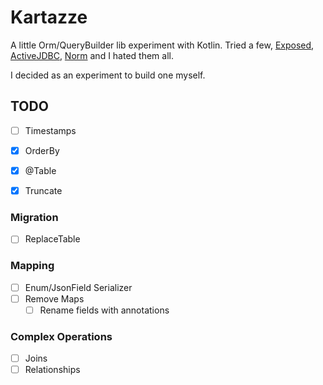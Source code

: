 # Kartazze
A little Orm/QueryBuilder lib experiment with Kotlin.
Tried a few, [Exposed](https://github.com/JetBrains/Exposed), [ActiveJDBC](https://javalite.io/activejdbchttps://javalite.io/activejdbc), [Norm](https://github.com/dieselpoint/norm) and I hated them all.

I decided as an experiment to build one myself.

## TODO
- [ ] Timestamps
- [x] OrderBy
- [x] @Table
- [x] Truncate


### Migration
- [ ] ReplaceTable

### Mapping
- [ ] Enum/JsonField Serializer
- [ ] Remove Maps
  - [ ] Rename fields with annotations

### Complex Operations
- [ ] Joins
- [ ] Relationships